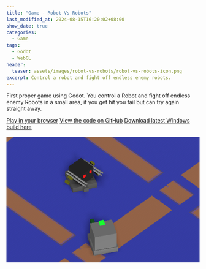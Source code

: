 ```yaml
---
title: "Game - Robot Vs Robots"
last_modified_at: 2024-08-15T16:20:02+08:00
show_date: true
categories:
  - Game
tags:
  - Godot
  - WebGL
header:
  teaser: assets/images/robot-vs-robots/robot-vs-robots-icon.png
excerpt: Control a robot and fight off endless enemy robots.
---
```


First proper game using Godot. You control a Robot and fight off endless enemy Robots in a small area, if you get hit you fail but can try again straight away.

<div>
    <a href="https://chriswoodcodes.net/RobotVsRobots/" rel="noreferrer noopener" target="_blank" class="btn btn--info">Play in your browser</a>
    <a href="https://github.com/ChrisWoody/RobotVsRobots/" rel="noreferrer noopener" target="_blank" class="btn btn--primary">View the code on GitHub</a>
    <a href="https://github.com/ChrisWoody/RobotVsRobots/releases/" rel="noreferrer noopener" target="_blank" class="btn btn--primary">Download latest Windows build here</a>
</div>

<br />

<img style="margin-left:auto;margin-right:auto;display:block" src="/assets/images/robot-vs-robots/robot-vs-robots-bigger.png">
